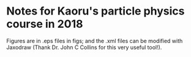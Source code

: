 # Notes for Kaoru's particle physics course in 2018 


Figures are in .eps files in figs; and the .xml files can be modified with Jaxodraw (Thank Dr. John C Collins for this very useful tool!).

